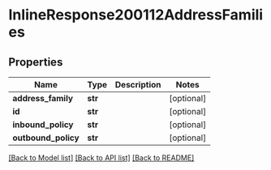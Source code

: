 # InlineResponse200112AddressFamilies

## Properties
Name | Type | Description | Notes
------------ | ------------- | ------------- | -------------
**address_family** | **str** |  | [optional] 
**id** | **str** |  | [optional] 
**inbound_policy** | **str** |  | [optional] 
**outbound_policy** | **str** |  | [optional] 

[[Back to Model list]](../README.md#documentation-for-models) [[Back to API list]](../README.md#documentation-for-api-endpoints) [[Back to README]](../README.md)

